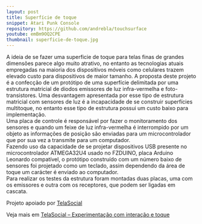 ```yaml
---
layout: post
title: Superfície de toque
snippet: Atari Punk Console
repository: https://github.com/andrebla/touchsurface
youtube: emBm9OQ2CPE
thumbnail: superficie-de-toque.jpg
---
```


A ideia de se fazer uma superficie de toque para telas finas de grandes dimensões 
parece algo muito atrativo, no entanto as tecnologias atuais empregadas na maioria 
dos dispositivos móveis como celulares trazem elevado custo para dispositivos de 
maior tamanho. A proposta deste projeto é a confecção de um protótipo de uma 
superfície delimitada por uma estrutura matricial de diodos emissores de luz 
infra-vermelha e foto-transistores. Uma desvantagem apresentada por esse tipo 
de estrutura matricial com sensores de luz é a incapacidade de se construir 
superfícies multitoque, no entanto esse tipo de estrutura possui um custo baixo 
para implementação.  
Uma placa de controle é responsável por fazer o monitoramento dos sensores e 
quando um feixe de luz infra-vermelha é interrompido por um objeto as 
informações de posição são enviadas para um microcontrolador que por sua 
vez a transmite para um computador.  
Fazendo uso da capacidade de se projetar dispositivos USB presente no 
microcontrolador ATMEGA32U4 usado no FZDUINO, placa Arduino Leonardo compatível, 
o protótipo construído com um número baixo de sensores foi projetado como um 
teclado, assim dependendo da área de toque um carácter é enviado ao computador.  
Para realizar os testes da estrutura foram montadas duas placas, uma com os 
emissores e outra com os receptores, que podem ser ligadas em cascata.


Projeto apoiado por [TelaSocial](http://telasocial.com/)


Veja mais em [TelaSocial – Experimentação com interação e toque](http://blog.telasocial.com/experimentacao-com-interacao-e-toque)